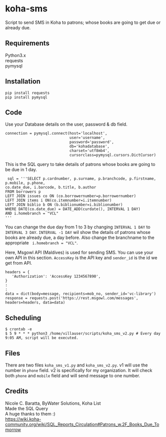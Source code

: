 # koha-sms
Script to send SMS in Koha to patrons; whose books are going to get due or already due.
## Requirements
Python3.x <br>
requests <br>
pymysql <br>

## Installation
```
pip install requests
pip install pymysql
```
## Code
Use your Database details on the user, password & db field.
```
connection = pymysql.connect(host='localhost',
                             user='username',
                             password='password',
                             db='kohadatabase',
                             charset='utf8mb4',
                             cursorclass=pymysql.cursors.DictCursor)
 ```
 This is the SQL query to take details of patrons whose books are going to be due in 1 day.
 
 ```
  sql = '''SELECT p.cardnumber, p.surname, p.branchcode, p.firstname, p.mobile, p.phone,
 co.date_due, i.barcode, b.title, b.author
FROM borrowers p 
LEFT JOIN issues co ON (co.borrowernumber=p.borrowernumber) 
LEFT JOIN items i ON(co.itemnumber=i.itemnumber)
LEFT JOIN biblio b ON (b.biblionumber=i.biblionumber)
WHERE DATE(co.date_due) = DATE_ADD(curdate(), INTERVAL 1 DAY)
 AND i.homebranch = "VCL" 
 '''
 ```
 You can change the due day from 1 to 3 by changing `INTERVAL 1 DAY` to `INTERVAL 3 DAY`. `INTERVAL -1 DAY` wil show the details of patrons whose books are already due, a day before. Also change the branchname to the appropriate ` i.homebranch = "VCL"`.
 
 Here, Msgowl API (Maldives) is used for sending SMS. You can use your own API in this section.
 `AccessKey` is the API key and `sender_id` is the id we get from API.
 ```
 headers = {
    'Authorization': 'AccessKey 1234567890',
}
 :
 :
 data = dict(body=message, recipients=mob_no, sender_id='vc-library')
 response = requests.post('https://rest.msgowl.com/messages', headers=headers, data=data)
 ```
 
 ## Scheduling
 ```
 $ crontab -e
 $ 5 9 * * * python3 /home/villauser/scripts/koha_sms_v2.py # Every day 9:05 AM, script will be executed.
```

 ## Files
 There are two files `koha_sms_v1.py` and `koha_sms_v2.py`. v1 will use the number in `phone` field. v2 is specifically for my organization. It will check both `phone` and `mobile` field and will send message to one number. 
 
 ## Credits
 Nicole C. Baratta, ByWater Solutions, Koha List <br>
 Made the SQL Query  <br>
 A huge thanks to them :) <br>
 https://wiki.koha-community.org/wiki/SQL_Reports_Circulation#Patrons_w.2F_Books_Due_Tomorrow
